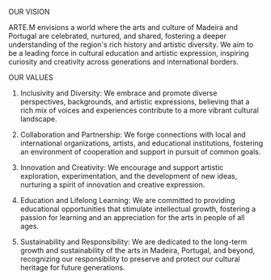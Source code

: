 OUR VISION

ARTE.M envisions a world where the arts and culture of Madeira and Portugal are celebrated, nurtured, and shared, fostering a deeper understanding of the region's rich history and artistic diversity. We aim to be a leading force in cultural education and artistic expression, inspiring curiosity and creativity across generations and international borders.

OUR VALUES

1.  Inclusivity and Diversity: We embrace and promote diverse perspectives, backgrounds, and artistic expressions, believing that a rich mix of voices and experiences contribute to a more vibrant cultural landscape.
    
2.  Collaboration and Partnership: We forge connections with local and international organizations, artists, and educational institutions, fostering an environment of cooperation and support in pursuit of common goals.
    
3.  Innovation and Creativity: We encourage and support artistic exploration, experimentation, and the development of new ideas, nurturing a spirit of innovation and creative expression.
    
4.  Education and Lifelong Learning: We are committed to providing educational opportunities that stimulate intellectual growth, fostering a passion for learning and an appreciation for the arts in people of all ages.
    
5.  Sustainability and Responsibility: We are dedicated to the long-term growth and sustainability of the arts in Madeira, Portugal, and beyond, recognizing our responsibility to preserve and protect our cultural heritage for future generations.